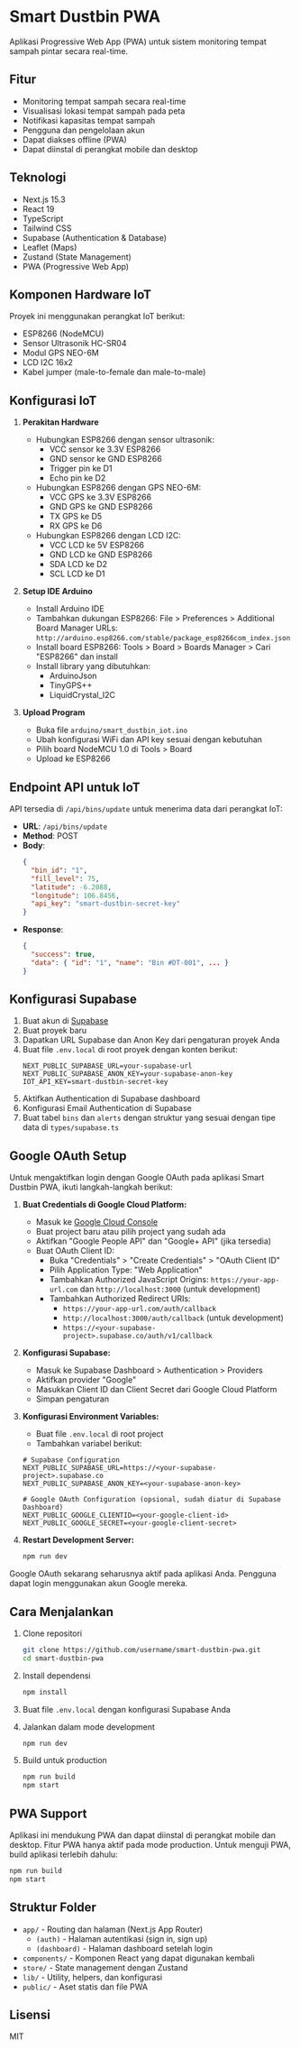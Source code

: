 # Smart Dustbin PWA

Aplikasi Progressive Web App (PWA) untuk sistem monitoring tempat sampah pintar secara real-time.

## Fitur

- Monitoring tempat sampah secara real-time
- Visualisasi lokasi tempat sampah pada peta
- Notifikasi kapasitas tempat sampah
- Pengguna dan pengelolaan akun
- Dapat diakses offline (PWA)
- Dapat diinstal di perangkat mobile dan desktop

## Teknologi

- Next.js 15.3
- React 19
- TypeScript
- Tailwind CSS
- Supabase (Authentication & Database)
- Leaflet (Maps)
- Zustand (State Management)
- PWA (Progressive Web App)

## Komponen Hardware IoT

Proyek ini menggunakan perangkat IoT berikut:
- ESP8266 (NodeMCU)
- Sensor Ultrasonik HC-SR04
- Modul GPS NEO-6M
- LCD I2C 16x2
- Kabel jumper (male-to-female dan male-to-male)

## Konfigurasi IoT

1. **Perakitan Hardware**
   - Hubungkan ESP8266 dengan sensor ultrasonik:
     - VCC sensor ke 3.3V ESP8266
     - GND sensor ke GND ESP8266
     - Trigger pin ke D1
     - Echo pin ke D2
   - Hubungkan ESP8266 dengan GPS NEO-6M:
     - VCC GPS ke 3.3V ESP8266
     - GND GPS ke GND ESP8266
     - TX GPS ke D5
     - RX GPS ke D6
   - Hubungkan ESP8266 dengan LCD I2C:
     - VCC LCD ke 5V ESP8266
     - GND LCD ke GND ESP8266
     - SDA LCD ke D2
     - SCL LCD ke D1

2. **Setup IDE Arduino**
   - Install Arduino IDE
   - Tambahkan dukungan ESP8266: File > Preferences > Additional Board Manager URLs: `http://arduino.esp8266.com/stable/package_esp8266com_index.json`
   - Install board ESP8266: Tools > Board > Boards Manager > Cari "ESP8266" dan install
   - Install library yang dibutuhkan:
     - ArduinoJson
     - TinyGPS++
     - LiquidCrystal_I2C

3. **Upload Program**
   - Buka file `arduino/smart_dustbin_iot.ino`
   - Ubah konfigurasi WiFi dan API key sesuai dengan kebutuhan
   - Pilih board NodeMCU 1.0 di Tools > Board
   - Upload ke ESP8266

## Endpoint API untuk IoT

API tersedia di `/api/bins/update` untuk menerima data dari perangkat IoT:

- **URL**: `/api/bins/update`
- **Method**: POST
- **Body**:
  ```json
  {
    "bin_id": "1", 
    "fill_level": 75,
    "latitude": -6.2088,
    "longitude": 106.8456,
    "api_key": "smart-dustbin-secret-key"
  }
  ```
- **Response**: 
  ```json
  {
    "success": true,
    "data": { "id": "1", "name": "Bin #DT-001", ... }
  }
  ```

## Konfigurasi Supabase

1. Buat akun di [Supabase](https://supabase.com)
2. Buat proyek baru
3. Dapatkan URL Supabase dan Anon Key dari pengaturan proyek Anda
4. Buat file `.env.local` di root proyek dengan konten berikut:
   ```
   NEXT_PUBLIC_SUPABASE_URL=your-supabase-url
   NEXT_PUBLIC_SUPABASE_ANON_KEY=your-supabase-anon-key
   IOT_API_KEY=smart-dustbin-secret-key
   ```
5. Aktifkan Authentication di Supabase dashboard
6. Konfigurasi Email Authentication di Supabase
7. Buat tabel `bins` dan `alerts` dengan struktur yang sesuai dengan tipe data di `types/supabase.ts`

## Google OAuth Setup

Untuk mengaktifkan login dengan Google OAuth pada aplikasi Smart Dustbin PWA, ikuti langkah-langkah berikut:

1. **Buat Credentials di Google Cloud Platform:**
   - Masuk ke [Google Cloud Console](https://console.cloud.google.com/)
   - Buat project baru atau pilih project yang sudah ada
   - Aktifkan "Google People API" dan "Google+ API" (jika tersedia)
   - Buat OAuth Client ID:
     - Buka "Credentials" > "Create Credentials" > "OAuth Client ID"
     - Pilih Application Type: "Web Application"
     - Tambahkan Authorized JavaScript Origins: `https://your-app-url.com` dan `http://localhost:3000` (untuk development)
     - Tambahkan Authorized Redirect URIs: 
       - `https://your-app-url.com/auth/callback`
       - `http://localhost:3000/auth/callback` (untuk development)
       - `https://<your-supabase-project>.supabase.co/auth/v1/callback`

2. **Konfigurasi Supabase:**
   - Masuk ke Supabase Dashboard > Authentication > Providers
   - Aktifkan provider "Google"
   - Masukkan Client ID dan Client Secret dari Google Cloud Platform
   - Simpan pengaturan

3. **Konfigurasi Environment Variables:**
   - Buat file `.env.local` di root project
   - Tambahkan variabel berikut:
   ```
   # Supabase Configuration
   NEXT_PUBLIC_SUPABASE_URL=https://<your-supabase-project>.supabase.co
   NEXT_PUBLIC_SUPABASE_ANON_KEY=<your-supabase-anon-key>
   
   # Google OAuth Configuration (opsional, sudah diatur di Supabase Dashboard)
   NEXT_PUBLIC_GOOGLE_CLIENTID=<your-google-client-id>
   NEXT_PUBLIC_GOOGLE_SECRET=<your-google-client-secret>
   ```

4. **Restart Development Server:**
   ```bash
   npm run dev
   ```

Google OAuth sekarang seharusnya aktif pada aplikasi Anda. Pengguna dapat login menggunakan akun Google mereka.

## Cara Menjalankan

1. Clone repositori
   ```bash
   git clone https://github.com/username/smart-dustbin-pwa.git
   cd smart-dustbin-pwa
   ```

2. Install dependensi
   ```bash
   npm install
   ```

3. Buat file `.env.local` dengan konfigurasi Supabase Anda

4. Jalankan dalam mode development
   ```bash
   npm run dev
   ```

5. Build untuk production
   ```bash
   npm run build
   npm start
   ```

## PWA Support

Aplikasi ini mendukung PWA dan dapat diinstal di perangkat mobile dan desktop. Fitur PWA hanya aktif pada mode production. Untuk menguji PWA, build aplikasi terlebih dahulu:

```bash
npm run build
npm start
```

## Struktur Folder

- `app/` - Routing dan halaman (Next.js App Router)
  - `(auth)` - Halaman autentikasi (sign in, sign up)
  - `(dashboard)` - Halaman dashboard setelah login
- `components/` - Komponen React yang dapat digunakan kembali
- `store/` - State management dengan Zustand
- `lib/` - Utility, helpers, dan konfigurasi
- `public/` - Aset statis dan file PWA

## Lisensi

MIT
